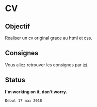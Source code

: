 # CV

## Objectif

Realiser un cv original grace au html et css.

## Consignes

Vous allez retrouver les consignes par [ici](https://github.com/becodeorg/lovelace-2/blob/master/01-La-prairie/html-css/5-exercice-creer-un-cv.md).

## Status

**I'm working on it, don't worry.**

`Debut 17 mai 2018`

